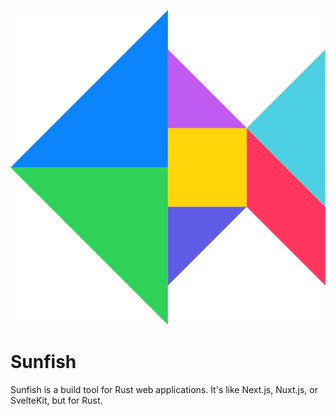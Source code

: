 <p align="center">
  <img src="sunfish.svg" title="Sunfish">
</p>

# Sunfish

Sunfish is a build tool for Rust web applications. It's like Next.js, Nuxt.js, or SvelteKit, but for Rust.
